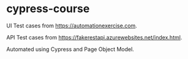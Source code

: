 # cypress-course
UI Test cases from https://automationexercise.com.

API Test cases from https://fakerestapi.azurewebsites.net/index.html.

Automated using Cypress and Page Object Model.
